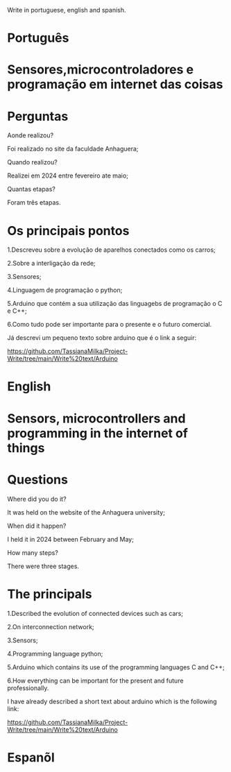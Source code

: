 Write in portuguese, english and spanish.

# Português

# Sensores,microcontroladores e programação em internet das coisas

# Perguntas

Aonde realizou?

Foi realizado no site da faculdade  Anhaguera;

Quando realizou?

Realizei em 2024 entre fevereiro ate maio;

Quantas etapas? 

Foram três etapas.


# Os  principais pontos

1.Descreveu sobre a evolução de aparelhos conectados  como os carros;

2.Sobre a interligação da rede;

3.Sensores;

4.Linguagem de programação o python;

5.Arduino que contém a sua utilização das linguagebs de programação o C e C++;

6.Como tudo pode ser importante para o presente e o futuro comercial.

Já descrevi um pequeno texto sobre arduino que é o link a seguir:

https://github.com/TassianaMilka/Project-Write/tree/main/Write%20text/Arduino


# English 

#  Sensors, microcontrollers and programming in the internet of things

#  Questions

 Where did you do it?

It was held on the website of the Anhaguera university;

When did it happen?

I held it in 2024 between February and May;

How many steps? 

There were three stages.

# The principals 

1.Described the evolution of connected devices such as cars;

2.On interconnection network;

3.Sensors;

4.Programming language python;

5.Arduino which contains its use of the programming languages C and C++;

6.How everything can be important for the present and future professionally.

I have already described a short text about arduino which is the following link:

https://github.com/TassianaMilka/Project-Write/tree/main/Write%20text/Arduino

# Espanõl 





